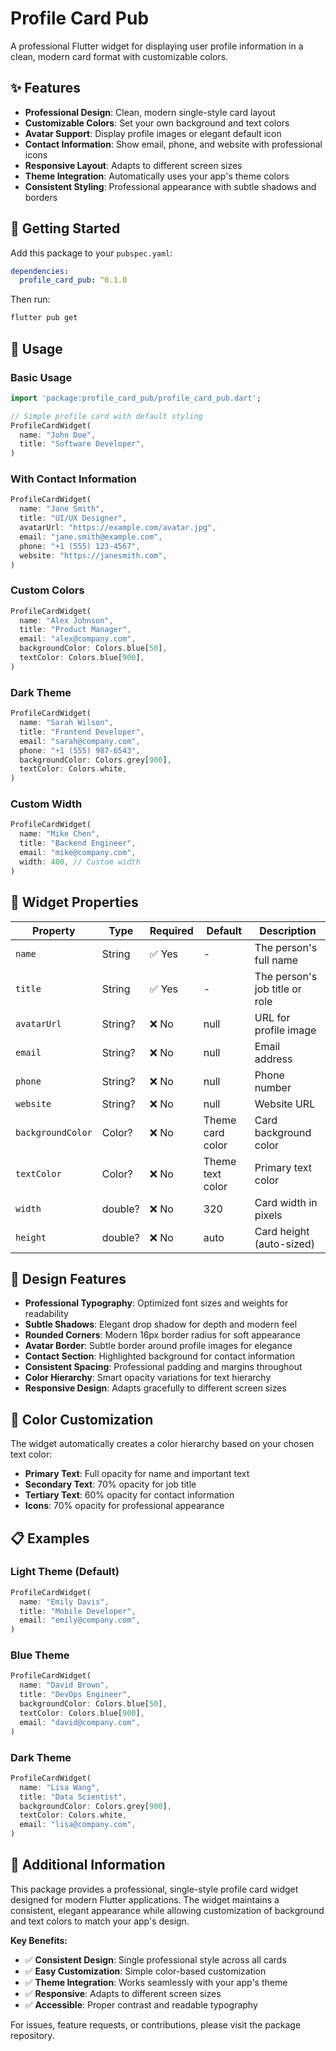 # Profile Card Pub

A professional Flutter widget for displaying user profile information in a clean, modern card format with customizable colors.

## ✨ Features

- **Professional Design**: Clean, modern single-style card layout
- **Customizable Colors**: Set your own background and text colors
- **Avatar Support**: Display profile images or elegant default icon
- **Contact Information**: Show email, phone, and website with professional icons
- **Responsive Layout**: Adapts to different screen sizes
- **Theme Integration**: Automatically uses your app's theme colors
- **Consistent Styling**: Professional appearance with subtle shadows and borders

## 🚀 Getting Started

Add this package to your `pubspec.yaml`:

```yaml
dependencies:
  profile_card_pub: ^0.1.0
```

Then run:
```bash
flutter pub get
```

## 📱 Usage

### Basic Usage

```dart
import 'package:profile_card_pub/profile_card_pub.dart';

// Simple profile card with default styling
ProfileCardWidget(
  name: "John Doe",
  title: "Software Developer",
)
```

### With Contact Information

```dart
ProfileCardWidget(
  name: "Jane Smith",
  title: "UI/UX Designer",
  avatarUrl: "https://example.com/avatar.jpg",
  email: "jane.smith@example.com",
  phone: "+1 (555) 123-4567",
  website: "https://janesmith.com",
)
```

### Custom Colors

```dart
ProfileCardWidget(
  name: "Alex Johnson",
  title: "Product Manager",
  email: "alex@company.com",
  backgroundColor: Colors.blue[50],
  textColor: Colors.blue[900],
)
```

### Dark Theme

```dart
ProfileCardWidget(
  name: "Sarah Wilson",
  title: "Frontend Developer",
  email: "sarah@company.com",
  phone: "+1 (555) 987-6543",
  backgroundColor: Colors.grey[900],
  textColor: Colors.white,
)
```

### Custom Width

```dart
ProfileCardWidget(
  name: "Mike Chen",
  title: "Backend Engineer",
  email: "mike@company.com",
  width: 400, // Custom width
)
```

## 🎨 Widget Properties

| Property | Type | Required | Default | Description |
|----------|------|----------|---------|-------------|
| `name` | String | ✅ Yes | - | The person's full name |
| `title` | String | ✅ Yes | - | The person's job title or role |
| `avatarUrl` | String? | ❌ No | null | URL for profile image |
| `email` | String? | ❌ No | null | Email address |
| `phone` | String? | ❌ No | null | Phone number |
| `website` | String? | ❌ No | null | Website URL |
| `backgroundColor` | Color? | ❌ No | Theme card color | Card background color |
| `textColor` | Color? | ❌ No | Theme text color | Primary text color |
| `width` | double? | ❌ No | 320 | Card width in pixels |
| `height` | double? | ❌ No | auto | Card height (auto-sized) |

## 🎯 Design Features

- **Professional Typography**: Optimized font sizes and weights for readability
- **Subtle Shadows**: Elegant drop shadow for depth and modern feel
- **Rounded Corners**: Modern 16px border radius for soft appearance
- **Avatar Border**: Subtle border around profile images for elegance
- **Contact Section**: Highlighted background for contact information
- **Consistent Spacing**: Professional padding and margins throughout
- **Color Hierarchy**: Smart opacity variations for text hierarchy
- **Responsive Design**: Adapts gracefully to different screen sizes

## 🎨 Color Customization

The widget automatically creates a color hierarchy based on your chosen text color:

- **Primary Text**: Full opacity for name and important text
- **Secondary Text**: 70% opacity for job title
- **Tertiary Text**: 60% opacity for contact information
- **Icons**: 70% opacity for professional appearance

## 📋 Examples

### Light Theme (Default)
```dart
ProfileCardWidget(
  name: "Emily Davis",
  title: "Mobile Developer",
  email: "emily@company.com",
)
```

### Blue Theme
```dart
ProfileCardWidget(
  name: "David Brown",
  title: "DevOps Engineer",
  backgroundColor: Colors.blue[50],
  textColor: Colors.blue[900],
  email: "david@company.com",
)
```

### Dark Theme
```dart
ProfileCardWidget(
  name: "Lisa Wang",
  title: "Data Scientist",
  backgroundColor: Colors.grey[900],
  textColor: Colors.white,
  email: "lisa@company.com",
)
```

## 🔧 Additional Information

This package provides a professional, single-style profile card widget designed for modern Flutter applications. The widget maintains a consistent, elegant appearance while allowing customization of background and text colors to match your app's design.

**Key Benefits:**
- ✅ **Consistent Design**: Single professional style across all cards
- ✅ **Easy Customization**: Simple color-based customization
- ✅ **Theme Integration**: Works seamlessly with your app's theme
- ✅ **Responsive**: Adapts to different screen sizes
- ✅ **Accessible**: Proper contrast and readable typography

For issues, feature requests, or contributions, please visit the package repository.
